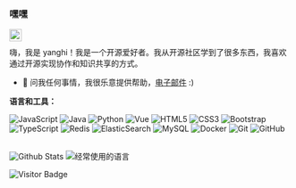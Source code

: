### 嘿嘿
<a href="https://juejin.cn/user/4073020685824680">
  <img align="left" alt="yanghi 的 掘金" width="22px" src="https://lf-cdn-tos.bytescm.com/obj/static/xitu_extension/static/gold.981a5510.svg" />
</a>
<br />

嗨，我是 yanghi！我是一个开源爱好者。我从开源社区学到了很多东西，我喜欢通过开源实现协作和知识共享的方式。  
- 💬 问我任何事情，我很乐意提供帮助，[电子邮件](mailto:workyyx@163.com) :)

**语言和工具：**  

![JavaScript](https://img.shields.io/badge/-JavaScript-black?style=flat-square&logo=javascript)
![Java](https://img.shields.io/badge/-java-E34A86?style=flat-square&logo=java)
![Python](https://img.shields.io/badge/-Python-black?style=flat-square&logo=Python)
![Vue](https://img.shields.io/badge/-Vue-black?style=flat-square&logo=Vue)
![HTML5](https://img.shields.io/badge/-HTML5-E34F26?style=flat-square&logo=html5&logoColor=white)
![CSS3](https://img.shields.io/badge/-CSS3-1572B6?style=flat-square&logo=css3)
![Bootstrap](https://img.shields.io/badge/-Bootstrap-563D7C?style=flat-square&logo=bootstrap)
![TypeScript](https://img.shields.io/badge/-TypeScript-007ACC?style=flat-square&logo=typescript)
![Redis](https://img.shields.io/badge/-Redis-black?style=flat-square&logo=Redis)
![ElasticSearch](https://img.shields.io/badge/-ElasticSearch-005571?style=flat-square&logo=elasticsearch)
![MySQL](https://img.shields.io/badge/-MySQL-black?style=flat-square&logo=mysql)
![Docker](https://img.shields.io/badge/-Docker-black?style=flat-square&logo=docker)
![Git](https://img.shields.io/badge/-Git-black?style=flat-square&logo=git)
![GitHub](https://img.shields.io/badge/-GitHub-181717?style=flat-square&logo=github)
<br/>
<br/>


![Github Stats](https://github-readme-stats.vercel.app/api?username=yangyixiang-cc&count_private=true&show_icons=true&include_all_commits=true)
![经常使用的语言](https://github-readme-stats.vercel.app/api/top-langs/?username=yangyixiang-cc&hide=TeX&layout=compact)

![Visitor Badge](https://visitor-badge.laobi.icu/badge?page_id=yangyixiang-cc.yangyixiang-cc)
